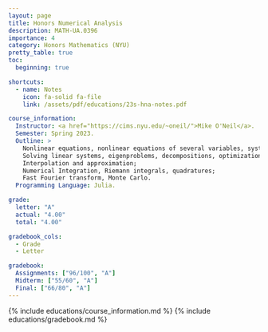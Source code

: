 ```yaml
---
layout: page
title: Honors Numerical Analysis
description: MATH-UA.0396
importance: 4
category: Honors Mathematics (NYU)
pretty_table: true
toc:
  beginning: true

shortcuts:
  - name: Notes
    icon: fa-solid fa-file
    link: /assets/pdf/educations/23s-hna-notes.pdf

course_information:
  Instructor: <a href="https://cims.nyu.edu/~oneil/">Mike O'Neil</a>.
  Semester: Spring 2023.
  Outline: >
    Nonlinear equations, nonlinear equations of several variables, systems of nonlinear equations of several variables;
    Solving linear systems, eigenproblems, decompositions, optimizations;
    Interpolation and approximation;
    Numerical Integration, Riemann integrals, quadratures;
    Fast Fourier transform, Monte Carlo.
  Programming Language: Julia.

grade:
  letter: "A"
  actual: "4.00"
  total: "4.00"

gradebook_cols:
  - Grade
  - Letter

gradebook:
  Assignments: ["96/100", "A"]
  Midterm: ["55/60", "A"]
  Final: ["66/80", "A"]
---
```


{% include educations/course_information.md %}
{% include educations/gradebook.md %}
